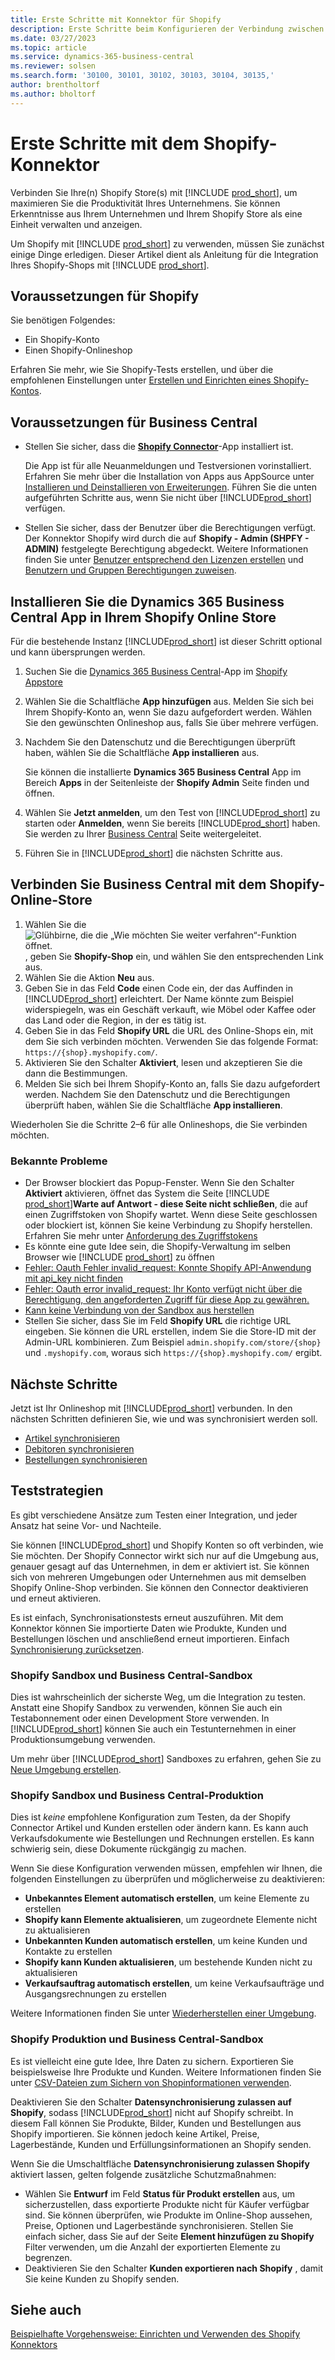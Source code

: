 ```yaml
---
title: Erste Schritte mit Konnektor für Shopify
description: Erste Schritte beim Konfigurieren der Verbindung zwischen Business Central und Shopify
ms.date: 03/27/2023
ms.topic: article
ms.service: dynamics-365-business-central
ms.reviewer: solsen
ms.search.form: '30100, 30101, 30102, 30103, 30104, 30135,'
author: brentholtorf
ms.author: bholtorf
---
```


# <a name="get-started-with-the-shopify-connector"></a>Erste Schritte mit dem Shopify-Konnektor

Verbinden Sie Ihre(n) Shopify Store(s) mit [!INCLUDE [prod_short](../includes/prod_short.md)], um maximieren Sie die Produktivität Ihres Unternehmens. Sie können Erkenntnisse aus Ihrem Unternehmen und Ihrem Shopify Store als eine Einheit verwalten und anzeigen.

Um Shopify mit [!INCLUDE [prod_short](../includes/prod_short.md)] zu verwenden, müssen Sie zunächst einige Dinge erledigen. Dieser Artikel dient als Anleitung für die Integration Ihres Shopify-Shops mit [!INCLUDE [prod_short](../includes/prod_short.md)].

## <a name="prerequisites-for-shopify"></a>Voraussetzungen für Shopify

Sie benötigen Folgendes:

- Ein Shopify-Konto
- Einen Shopify-Onlineshop

Erfahren Sie mehr, wie Sie Shopify-Tests erstellen, und über die empfohlenen Einstellungen unter [Erstellen und Einrichten eines Shopify-Kontos](shopify-account.md).

## <a name="prerequisites-for-business-central"></a>Voraussetzungen für Business Central

- Stellen Sie sicher, dass die **[Shopify Connector](https://go.microsoft.com/fwlink/?linkid=2196238)**-App installiert ist.

  Die App ist für alle Neuanmeldungen und Testversionen vorinstalliert. Erfahren Sie mehr über die Installation von Apps aus AppSource unter [Installieren und Deinstallieren von Erweiterungen](../ui-extensions-install-uninstall.md#install). Führen Sie die unten aufgeführten Schritte aus, wenn Sie nicht über [!INCLUDE[prod_short](../includes/prod_short.md)] verfügen.

- Stellen Sie sicher, dass der Benutzer über die Berechtigungen verfügt. Der Konnektor Shopify wird durch die auf **Shopify - Admin (SHPFY - ADMIN)** festgelegte Berechtigung abgedeckt. Weitere Informationen finden Sie unter [Benutzer entsprechend den Lizenzen erstellen](../ui-how-users-permissions.md) und [Benutzern und Gruppen Berechtigungen zuweisen](../ui-define-granular-permissions.md).

## <a name="install-the-dynamics-365-business-central-app-to-your-shopify-online-store"></a>Installieren Sie die Dynamics 365 Business Central App in Ihrem Shopify Online Store

Für die bestehende Instanz [!INCLUDE[prod_short](../includes/prod_short.md)] ist dieser Schritt optional und kann übersprungen werden.

1. Suchen Sie die [Dynamics 365 Business Central](https://apps.shopify.com/dynamics-365-business-central)-App im [Shopify Appstore](https://apps.shopify.com/)
2. Wählen Sie die Schaltfläche **App hinzufügen** aus. Melden Sie sich bei Ihrem Shopify-Konto an, wenn Sie dazu aufgefordert werden. Wählen Sie den gewünschten Onlineshop aus, falls Sie über mehrere verfügen.
3. Nachdem Sie den Datenschutz und die Berechtigungen überprüft haben, wählen Sie die Schaltfläche **App installieren** aus.

   Sie können die installierte **Dynamics 365 Business Central** App im Bereich **Apps** in der Seitenleiste der **Shopify Admin** Seite finden und öffnen.
4. Wählen Sie **Jetzt anmelden**, um den Test von [!INCLUDE[prod_short](../includes/prod_short.md)] zu starten oder **Anmelden**, wenn Sie bereits [!INCLUDE[prod_short](../includes/prod_short.md)] haben. Sie werden zu Ihrer [Business Central](https://businesscentral.dynamics.com) Seite weitergeleitet.
5. Führen Sie in [!INCLUDE[prod_short](../includes/prod_short.md)] die nächsten Schritte aus.

## <a name="connect-business-central-to-the-shopify-online-store"></a>Verbinden Sie Business Central mit dem Shopify-Online-Store

1. Wählen Sie die ![Glühbirne, die die „Wie möchten Sie weiter verfahren“-Funktion öffnet.](../media/ui-search/search_small.png "Wie möchten Sie weiter verfahren?") , geben Sie **Shopify-Shop** ein, und wählen Sie den entsprechenden Link aus.
2. Wählen Sie die Aktion **Neu** aus.  
3. Geben Sie in das Feld **Code** einen Code ein, der das Auffinden in [!INCLUDE[prod_short](../includes/prod_short.md)] erleichtert. Der Name könnte zum Beispiel widerspiegeln, was ein Geschäft verkauft, wie Möbel oder Kaffee oder das Land oder die Region, in der es tätig ist.
4. Geben Sie in das Feld **Shopify URL** die URL des Online-Shops ein, mit dem Sie sich verbinden möchten. Verwenden Sie das folgende Format: `https://{shop}.myshopify.com/`.
5. Aktivieren Sie den Schalter **Aktiviert**, lesen und akzeptieren Sie die dann die Bestimmungen.
6. Melden Sie sich bei Ihrem Shopify-Konto an, falls Sie dazu aufgefordert werden. Nachdem Sie den Datenschutz und die Berechtigungen überprüft haben, wählen Sie die Schaltfläche **App installieren**.

Wiederholen Sie die Schritte 2–6 für alle Onlineshops, die Sie verbinden möchten.

### <a name="known-issues"></a>Bekannte Probleme

- Der Browser blockiert das Popup-Fenster. Wenn Sie den Schalter **Aktiviert** aktivieren, öffnet das System die Seite [!INCLUDE [prod_short](../includes/prod_short.md)]**Warte auf Antwort - diese Seite nicht schließen**, die auf einen Zugriffstoken von Shopify wartet. Wenn diese Seite geschlossen oder blockiert ist, können Sie keine Verbindung zu Shopify herstellen. Erfahren Sie mehr unter [Anforderung des Zugriffstokens](troubleshoot.md#request-the-access-token)
- Es könnte eine gute Idee sein, die Shopify-Verwaltung im selben Browser wie [!INCLUDE [prod_short](../includes/prod_short.md)] zu öffnen
- [Fehler: Oauth Fehler invalid_request: Konnte Shopify API-Anwendung mit api_key nicht finden](troubleshoot.md#error-oauth-error-invalid_request-could-not-find-shopify-api-application-with-api_key)
- [Fehler: Oauth error invalid_request: Ihr Konto verfügt nicht über die Berechtigung, den angeforderten Zugriff für diese App zu gewähren.](troubleshoot.md#error-oauth-error-invalid_request-your-account-does-not-have-permission-to-grant-the-requested-access-for-this-app)
- [Kann keine Verbindung von der Sandbox aus herstellen](troubleshoot.md#verify-and-enable-permissions-to-make-http-requests-in-a-non-production-environment)
- Stellen Sie sicher, dass Sie im Feld **Shopify URL** die richtige URL eingeben. Sie können die URL erstellen, indem Sie die Store-ID mit der Admin-URL kombinieren. Zum Beispiel `admin.shopify.com/store/{shop}` und `.myshopify.com`, woraus sich `https://{shop}.myshopify.com/` ergibt.

## <a name="next-steps"></a>Nächste Schritte

Jetzt ist Ihr Onlineshop mit [!INCLUDE[prod_short](../includes/prod_short.md)] verbunden. In den nächsten Schritten definieren Sie, wie und was synchronisiert werden soll.

- [Artikel synchronisieren](synchronize-items.md)
- [Debitoren synchronisieren](synchronize-customers.md)
- [Bestellungen synchronisieren](synchronize-orders.md)

## <a name="testing-strategies"></a>Teststrategien

Es gibt verschiedene Ansätze zum Testen einer Integration, und jeder Ansatz hat seine Vor- und Nachteile.

Sie können [!INCLUDE[prod_short](../includes/prod_short.md)] und Shopify Konten so oft verbinden, wie Sie möchten. Der Shopify Connector wirkt sich nur auf die Umgebung aus, genauer gesagt auf das Unternehmen, in dem er aktiviert ist. Sie können sich von mehreren Umgebungen oder Unternehmen aus mit demselben Shopify Online-Shop verbinden. Sie können den Connector deaktivieren und erneut aktivieren.

Es ist einfach, Synchronisationstests erneut auszuführen. Mit dem Konnektor können Sie importierte Daten wie Produkte, Kunden und Bestellungen löschen und anschließend erneut importieren. Einfach [Synchronisierung zurücksetzen](troubleshoot.md#reset-sync).

### <a name="shopify-sandbox-and-business-central-sandbox"></a>Shopify Sandbox und Business Central-Sandbox

Dies ist wahrscheinlich der sicherste Weg, um die Integration zu testen. Anstatt eine Shopify Sandbox zu verwenden, können Sie auch ein Testabonnement oder einen Development Store verwenden. In [!INCLUDE[prod_short](../includes/prod_short.md)] können Sie auch ein Testunternehmen in einer Produktionsumgebung verwenden.

Um mehr über [!INCLUDE[prod_short](../includes/prod_short.md)] Sandboxes zu erfahren, gehen Sie zu [Neue Umgebung erstellen](/dynamics365/business-central/dev-itpro/administration/tenant-admin-center-environments#create-a-new-environment).

### <a name="shopify-sandbox-and-business-central-production"></a>Shopify Sandbox und Business Central-Produktion

Dies ist *keine* empfohlene Konfiguration zum Testen, da der Shopify Connector Artikel und Kunden erstellen oder ändern kann. Es kann auch Verkaufsdokumente wie Bestellungen und Rechnungen erstellen. Es kann schwierig sein, diese Dokumente rückgängig zu machen.
 
Wenn Sie diese Konfiguration verwenden müssen, empfehlen wir Ihnen, die folgenden Einstellungen zu überprüfen und möglicherweise zu deaktivieren:

* **Unbekanntes Element automatisch erstellen**, um keine Elemente zu erstellen
* **Shopify kann Elemente aktualisieren**, um zugeordnete Elemente nicht zu aktualisieren
* **Unbekannten Kunden automatisch erstellen**, um keine Kunden und Kontakte zu erstellen
* **Shopify kann Kunden aktualisieren**, um bestehende Kunden nicht zu aktualisieren
* **Verkaufsauftrag automatisch erstellen**, um keine Verkaufsaufträge und Ausgangsrechnungen zu erstellen

Weitere Informationen finden Sie unter [Wiederherstellen einer Umgebung](/dynamics365/business-central/dev-itpro/administration/tenant-admin-center-backup-restore).

### <a name="shopify-production-and-business-central-sandbox"></a>Shopify Produktion und Business Central-Sandbox

Es ist vielleicht eine gute Idee, Ihre Daten zu sichern. Exportieren Sie beispielsweise Ihre Produkte und Kunden. Weitere Informationen finden Sie unter [CSV-Dateien zum Sichern von Shopinformationen verwenden](https://help.shopify.com/en/manual/shopify-admin/duplicate-store#using-csv-files-to-back-up-store-information).

Deaktivieren Sie den Schalter **Datensynchronisierung zulassen auf Shopify**, sodass [!INCLUDE[prod_short](../includes/prod_short.md)] nicht auf Shopify schreibt. In diesem Fall können Sie Produkte, Bilder, Kunden und Bestellungen aus Shopify importieren. Sie können jedoch keine Artikel, Preise, Lagerbestände, Kunden und Erfüllungsinformationen an Shopify senden.

Wenn Sie die Umschaltfläche **Datensynchronisierung zulassen Shopify** aktiviert lassen, gelten folgende zusätzliche Schutzmaßnahmen:

*   Wählen Sie **Entwurf** im Feld **Status für Produkt erstellen** aus, um sicherzustellen, dass exportierte Produkte nicht für Käufer verfügbar sind. Sie können überprüfen, wie Produkte im Online-Shop aussehen, Preise, Optionen und Lagerbestände synchronisieren. Stellen Sie einfach sicher, dass Sie auf der Seite **Element hinzufügen zu Shopify** Filter verwenden, um die Anzahl der exportierten Elemente zu begrenzen.
* Deaktivieren Sie den Schalter **Kunden exportieren nach Shopify** , damit Sie keine Kunden zu Shopify senden.

## <a name="see-also"></a>Siehe auch

[Beispielhafte Vorgehensweise: Einrichten und Verwenden des Shopify Konnektors](walkthrough-setting-up-and-using-shopify.md)  

